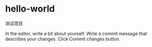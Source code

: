 # hello-world
测试项目

In the editor, write a bit about yourself.
Write a commit message that describes your changes.
Click Commit changes button.
